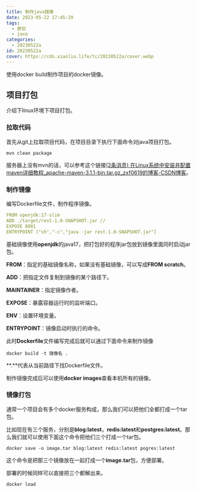 ```yaml
---
title: 制作java镜像
date: 2023-05-22 17:45:29
tags:
  - 原创
  - java
categories:
  - 20230522a
id: 20230522a
cover: https://cdn.xiaoliu.life/tc/20230522a/cover.webp
---
```


使用docker build制作项目的docker镜像。

## 项目打包

介绍下linux环境下项目打包。

### 拉取代码

首先从git上拉取项目代码，在项目目录下执行下面命令对java项目打包。

```shell
mvn clean package
```

服务器上没有mvn的话，可以参考这个链接[(2条消息) 在Linux系统中安装并配置maven详细教程_apache-maven-3.1.1-bin.tar.gz_zxf0619的博客-CSDN博客](https://blog.csdn.net/zxf0619/article/details/121478813)。

### 制作镜像

编写Dockerfile文件，制作程序镜像。

```yaml
FROM openjdk:17-slim
ADD ./target/rest-1.0-SNAPSHOT.jar //
EXPOSE 8081
ENTRYPOINT ["sh","-c","java -jar rest-1.0-SNAPSHOT.jar"]
```

基础镜像使用**openjdk**的java17，把打包好的程序jar包放到镜像里面同时启动jar包。

**FROM**：指定的基础镜像名称，如果没有基础镜像，可以写成**FROM scratch**。

**ADD**：把指定文件复制到镜像的某个路径下。

**MAINTAINER**：指定镜像作者。

**EXPOSE**：暴露容器运行时的监听端口。

**ENV**：设置环境变量。

**ENTRYPOINT**：镜像启动时执行的命令。

此时**Dockerfile**文件编写完成后就可以通过下面命令来制作镜像

```shell
docker build -t 镜像名 .
```

**.**代表从当前路径下找Dockerfile文件。

制作镜像完成后可以使用**docker images**查看本机所有的镜像。

### 镜像打包

通常一个项目会有多个docker服务构成，那么我们可以把他们全都打成一个tar包。

比如现在有三个服务，分别是**blog:latest**，**redis:latest**和**postgres:latest**。那么我们就可以使用下面这个命令把他们三个打成一个tar包。

```shell
docker save -o image.tar blog:latest redis:latest pogres:latest
```

这个命令是把那三个镜像放在一起打成一个**image.tar**包，方便部署。

部署的时候同样可以直接把三个都解出来。

```shell
docker load
```

